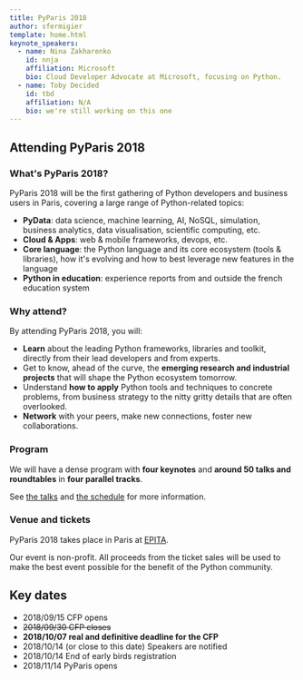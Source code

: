 ```yaml
---
title: PyParis 2018
author: sfermigier
template: home.html
keynote_speakers:
  - name: Nina Zakharenko
    id: nnja
    affiliation: Microsoft
    bio: Cloud Developer Advocate at Microsoft, focusing on Python.
  - name: Toby Decided
    id: tbd
    affiliation: N/A
    bio: we're still working on this one
---
```


## Attending PyParis 2018

### What's PyParis 2018?

PyParis 2018 will be the first gathering of Python developers and
business users in Paris, covering a large range of Python-related topics:

- **PyData**: data science, machine learning, AI, NoSQL, simulation,
  business analytics, data visualisation, scientific computing, etc.
- **Cloud & Apps**: web & mobile frameworks, devops, etc.
- **Core language**: the Python language and its core ecosystem (tools & libraries),
  how it's evolving and how to best leverage new features in the language
- **Python in education**: experience reports from and outside the french education system

<!-- See [the schedule](/schedule.html) for more information about the program. -->

### Why attend?

By attending PyParis 2018, you will:

* **Learn** about the leading Python frameworks, libraries and toolkit,
   directly from their lead developers and from experts.
* Get to know, ahead of the curve, the **emerging research and
  industrial projects** that will shape the Python ecosystem tomorrow.
* Understand **how to apply** Python tools and techniques to concrete
  problems, from business strategy to the nitty gritty details that are
  often overlooked.
* **Network** with your peers, make new connections, foster new collaborations.

### Program

We will have a dense program with **four keynotes** and **around 50 talks and roundtables** in
**four parallel tracks**.

See [the talks](/talks.html) and [the schedule](/schedule.html) for more information.

### Venue and tickets

PyParis 2018 takes place in Paris at [EPITA](/venue.html).

Our event is non-profit. All proceeds from the ticket sales will be used
to make the best event possible for the benefit of the Python community.

## Key dates

- 2018/09/15 CFP opens
- <strike>2018/09/30 CFP closes</strike></li>
- <b>2018/10/07 real and definitive deadline for the CFP</b>
- 2018/10/14 (or close to this date) Speakers are notified
- 2018/10/14 End of early birds registration
- 2018/11/14 PyParis opens
